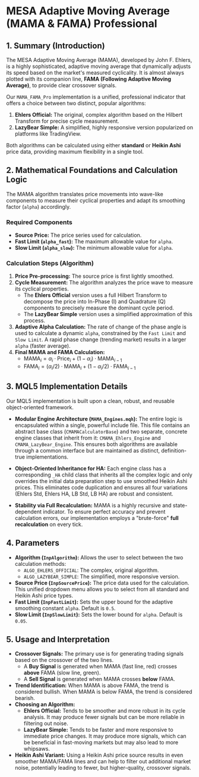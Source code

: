 # MESA Adaptive Moving Average (MAMA & FAMA) Professional

## 1. Summary (Introduction)

The MESA Adaptive Moving Average (MAMA), developed by John F. Ehlers, is a highly sophisticated, adaptive moving average that dynamically adjusts its speed based on the market's measured cyclicality. It is almost always plotted with its companion line, **FAMA (Following Adaptive Moving Average)**, to provide clear crossover signals.

Our `MAMA_FAMA_Pro` implementation is a unified, professional indicator that offers a choice between two distinct, popular algorithms:

1. **Ehlers Official:** The original, complex algorithm based on the Hilbert Transform for precise cycle measurement.
2. **LazyBear Simple:** A simplified, highly responsive version popularized on platforms like TradingView.

Both algorithms can be calculated using either **standard** or **Heikin Ashi** price data, providing maximum flexibility in a single tool.

## 2. Mathematical Foundations and Calculation Logic

The MAMA algorithm translates price movements into wave-like components to measure their cyclical properties and adapt its smoothing factor (`alpha`) accordingly.

### Required Components

* **Source Price:** The price series used for calculation.
* **Fast Limit (`alpha_fast`):** The maximum allowable value for `alpha`.
* **Slow Limit (`alpha_slow`):** The minimum allowable value for `alpha`.

### Calculation Steps (Algorithm)

1. **Price Pre-processing:** The source price is first lightly smoothed.
2. **Cycle Measurement:** The algorithm analyzes the price wave to measure its cyclical properties.
    * The **Ehlers Official** version uses a full Hilbert Transform to decompose the price into In-Phase (I) and Quadrature (Q) components to precisely measure the dominant cycle period.
    * The **LazyBear Simple** version uses a simplified approximation of this process.
3. **Adaptive Alpha Calculation:** The rate of change of the phase angle is used to calculate a dynamic `alpha`, constrained by the `Fast Limit` and `Slow Limit`. A rapid phase change (trending market) results in a larger `alpha` (faster average).
4. **Final MAMA and FAMA Calculation:**
    * $\text{MAMA}_i = \alpha_i \cdot \text{Price}_i + (1 - \alpha_i) \cdot \text{MAMA}_{i-1}$
    * $\text{FAMA}_i = (\alpha_i/2) \cdot \text{MAMA}_i + (1 - \alpha_i/2) \cdot \text{FAMA}_{i-1}$

## 3. MQL5 Implementation Details

Our MQL5 implementation is built upon a clean, robust, and reusable object-oriented framework.

* **Modular Engine Architecture (`MAMA_Engines.mqh`):**
    The entire logic is encapsulated within a single, powerful include file. This file contains an abstract base class (`CMAMACalculatorBase`) and two separate, concrete engine classes that inherit from it: `CMAMA_Ehlers_Engine` and `CMAMA_LazyBear_Engine`. This ensures both algorithms are available through a common interface but are maintained as distinct, definition-true implementations.

* **Object-Oriented Inheritance for HA:** Each engine class has a corresponding `_HA` child class that inherits all the complex logic and only overrides the initial data preparation step to use smoothed Heikin Ashi prices. This eliminates code duplication and ensures all four variations (Ehlers Std, Ehlers HA, LB Std, LB HA) are robust and consistent.

* **Stability via Full Recalculation:** MAMA is a highly recursive and state-dependent indicator. To ensure perfect accuracy and prevent calculation errors, our implementation employs a "brute-force" **full recalculation** on every tick.

## 4. Parameters

* **Algorithm (`InpAlgorithm`):** Allows the user to select between the two calculation methods:
  * `ALGO_EHLERS_OFFICIAL`: The complex, original algorithm.
  * `ALGO_LAZYBEAR_SIMPLE`: The simplified, more responsive version.
* **Source Price (`InpSourcePrice`):** The price data used for the calculation. This unified dropdown menu allows you to select from all standard and Heikin Ashi price types.
* **Fast Limit (`InpFastLimit`):** Sets the upper bound for the adaptive smoothing constant `alpha`. Default is `0.5`.
* **Slow Limit (`InpSlowLimit`):** Sets the lower bound for `alpha`. Default is `0.05`.

## 5. Usage and Interpretation

* **Crossover Signals:** The primary use is for generating trading signals based on the crossover of the two lines.
  * A **Buy Signal** is generated when MAMA (fast line, red) crosses **above** FAMA (slow line, green).
  * A **Sell Signal** is generated when MAMA crosses **below** FAMA.
* **Trend Identification:** When MAMA is above FAMA, the trend is considered bullish. When MAMA is below FAMA, the trend is considered bearish.
* **Choosing an Algorithm:**
  * **Ehlers Official:** Tends to be smoother and more robust in its cycle analysis. It may produce fewer signals but can be more reliable in filtering out noise.
  * **LazyBear Simple:** Tends to be faster and more responsive to immediate price changes. It may produce more signals, which can be beneficial in fast-moving markets but may also lead to more whipsaws.
* **Heikin Ashi Variant:** Using a Heikin Ashi price source results in even smoother MAMA/FAMA lines and can help to filter out additional market noise, potentially leading to fewer, but higher-quality, crossover signals.
